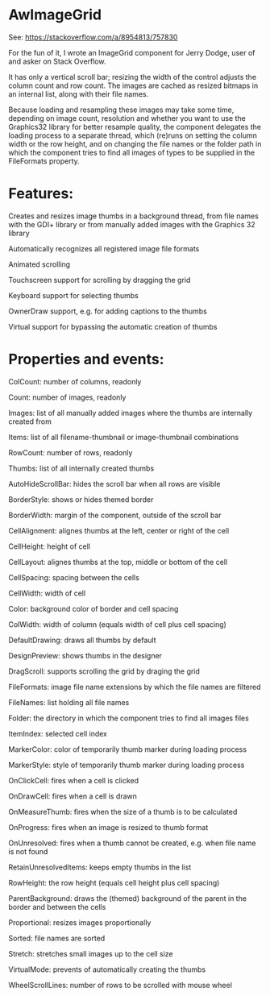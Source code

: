 # AwImageGrid

See:
https://stackoverflow.com/a/8954813/757830

For the fun of it, I wrote an ImageGrid component for Jerry Dodge, user of and asker on Stack Overflow.

It has only a vertical scroll bar; resizing the width of the control adjusts the column count and row count. The images are cached as resized bitmaps in an internal list, along with their file names.

Because loading and resampling these images may take some time, depending on image count, resolution and whether you want to use the Graphics32 library for better resample quality, the component delegates the loading process to a separate thread, which (re)runs on setting the column width or the row height, and on changing the file names or the folder path in which the component tries to find all images of types to be supplied in the FileFormats property.

# Features:

Creates and resizes image thumbs in a background thread, from file names with the GDI+ library or from manually added images with the Graphics 32 library

Automatically recognizes all registered image file formats

Animated scrolling

Touchscreen support for scrolling by dragging the grid

Keyboard support for selecting thumbs

OwnerDraw support, e.g. for adding captions to the thumbs

Virtual support for bypassing the automatic creation of thumbs

# Properties and events:

ColCount: number of columns, readonly

Count: number of images, readonly

Images: list of all manually added images where the thumbs are internally created from

Items: list of all filename-thumbnail or image-thumbnail combinations

RowCount: number of rows, readonly

Thumbs: list of all internally created thumbs

AutoHideScrollBar: hides the scroll bar when all rows are visible

BorderStyle: shows or hides themed border

BorderWidth: margin of the component, outside of the scroll bar

CellAlignment: alignes thumbs at the left, center or right of the cell

CellHeight: height of cell

CellLayout: alignes thumbs at the top, middle or bottom of the cell

CellSpacing: spacing between the cells

CellWidth: width of cell

Color: background color of border and cell spacing

ColWidth: width of column (equals width of cell plus cell spacing)

DefaultDrawing: draws all thumbs by default

DesignPreview: shows thumbs in the designer

DragScroll: supports scrolling the grid by draging the grid

FileFormats: image file name extensions by which the file names are filtered

FileNames: list holding all file names

Folder: the directory in which the component tries to find all images files

ItemIndex: selected cell index

MarkerColor: color of temporarily thumb marker during loading process

MarkerStyle: style of temporarily thumb marker during loading process

OnClickCell: fires when a cell is clicked

OnDrawCell: fires when a cell is drawn

OnMeasureThumb: fires when the size of a thumb is to be calculated

OnProgress: fires when an image is resized to thumb format

OnUnresolved: fires when a thumb cannot be created, e.g. when file name is not found

RetainUnresolvedItems: keeps empty thumbs in the list

RowHeight: the row height (equals cell height plus cell spacing)

ParentBackground: draws the (themed) background of the parent in the border and between the cells

Proportional: resizes images proportionally

Sorted: file names are sorted

Stretch: stretches small images up to the cell size

VirtualMode: prevents of automatically creating the thumbs

WheelScrollLines: number of rows to be scrolled with mouse wheel
